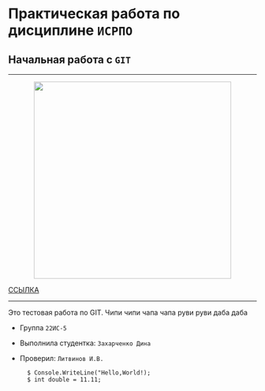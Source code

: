 # Практическая работа по дисциплине ``ИСРПО``

## Начальная работа с ``GIT``

-----

<p align="center"> <img src="https://okchicas.com/wp-content/uploads/2015/03/Porque-toda-chica-debe-tener-un-gato-Munchkin-10-e1427477369716.jpg" width="400"></p>
<p><a href="https://www.youtube.com/@Max_Katz"> ССЫЛКА </a></p>

-----

Это тестовая работа по GIT. Чипи чипи чапа чапа руви руви даба даба

* Группа ``22ИС-5``
* Выполнила студентка: ``Захарченко Дина``
* Проверил: ``Литвинов И.В.``

        $ Console.WriteLine("Hello,World!);
        $ int double = 11.11;
